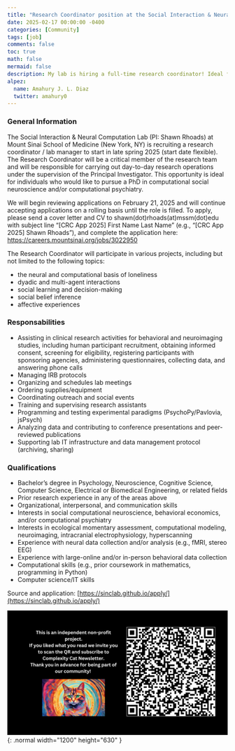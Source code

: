 ```yaml
---
title: "Research Coordinator position at the Social Interaction & Neural Computation Lab"
date: 2025-02-17 00:00:00 -0400
categories: [Community]
tags: [job]
comments: false
toc: true
math: false
mermaid: false
description: My lab is hiring a full-time research coordinator! Ideal for anyone who would like to pursue a PhD in computational social neuroscience and/or computational psychiatry. Application review starts on February 21, 2025.
alpez:
  name: Amahury J. L. Diaz
  twitter: amahury0
---
```

### General Information
The Social Interaction & Neural Computation Lab (PI: Shawn Rhoads) at Mount Sinai School of Medicine (New York, NY) is recruiting a research coordinator / lab manager to start in late spring 2025 (start date flexible). The Research Coordinator will be a critical member of the research team and will be responsible for carrying out day-to-day research operations under the supervision of the Principal Investigator. This opportunity is ideal for individuals who would like to pursue a PhD in computational social neuroscience and/or computational psychiatry.

We will begin reviewing applications on February 21, 2025 and will continue accepting applications on a rolling basis until the role is filled. To apply, please send a cover letter and CV to shawn(dot)rhoads(at)mssm(dot)edu with subject line “[CRC App 2025] First Name Last Name” (e.g., “[CRC App 2025] Shawn Rhoads”), and complete the application here: https://careers.mountsinai.org/jobs/3022950

The Research Coordinator will participate in various projects, including but not limited to the following topics:
- the neural and computational basis of loneliness
- dyadic and multi-agent interactions
- social learning and decision-making
- social belief inference
- affective experiences

### Responsabilities
- Assisting in clinical research activities for behavioral and neuroimaging studies, including human participant recruitment, obtaining informed consent, screening for eligibility, registering participants with sponsoring agencies, administering questionnaires, collecting data, and answering phone calls
- Managing IRB protocols
- Organizing and schedules lab meetings
- Ordering supplies/equipment
- Coordinating outreach and social events
- Training and supervising research assistants
- Programming and testing experimental paradigms (PsychoPy/Pavlovia, jsPsych)
- Analyzing data and contributing to conference presentations and peer-reviewed publications
- Supporting lab IT infrastructure and data management protocol (archiving, sharing)

### Qualifications
- Bachelor’s degree in Psychology, Neuroscience, Cognitive Science, Computer Science, Electrical or Biomedical Engineering, or related fields
- Prior research experience in any of the areas above
- Organizational, interpersonal, and communication skills
- Interests in social computational neuroscience, behavioral economics, and/or computational psychiatry
- Interests in ecological momentary assessment, computational modeling, neuroimaging, intracranial electrophysiology, hyperscanning
- Experience with neural data collection and/or analysis (e.g., fMRI, stereo EEG)
- Experience with large-online and/or in-person behavioral data collection
- Computational skills (e.g., prior coursework in mathematics, programming in Python)
- Computer science/IT skills

Source and application: [https://sinclab.github.io/apply/](https://sinclab.github.io/apply/)

![Desktop View](/assets/img/fix/complexity-cat-newsletter.png){: .normal width="1200" height="630" }
